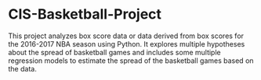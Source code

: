 # CIS-Basketball-Project
This project analyzes box score data or data derived from box scores for the 2016-2017 NBA season using Python. It explores multiple hypotheses about the spread of basketball games and includes some multiple regression models to estimate the spread of the basketball games based on the data.
